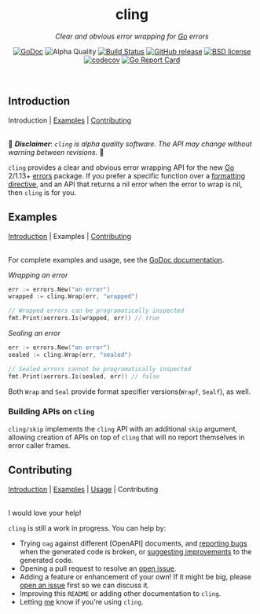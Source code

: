 <!--
  Attractive html formatting for rendering in github. sorry text editor
  readers! Besides the header and section links, everything should be clean and
  readable.
-->
<h1 align="center">cling</h1>
<p align="center"><i>Clear and obvious error wrapping for <a href="https://golang.org">Go</a> errors</i></p>

<div align="center">
  <a href="https://godoc.org/github.com/jbowes/cling"><img src="https://godoc.org/github.com/jbowes/cling?status.svg" alt="GoDoc"></a>
  <img alt="Alpha Quality" src="https://img.shields.io/badge/status-ALPHA-orange.svg" >
  <a href="https://travis-ci.org/jbowes/cling"><img alt="Build Status" src="https://travis-ci.org/jbowes/cling.svg?branch=master"></a>
  <a href="https://github.com/jbowes/cling/releases/latest"><img alt="GitHub release" src="https://img.shields.io/github/release/jbowes/cling.svg"></a>
  <a href="./LICENSE"><img alt="BSD license" src="https://img.shields.io/badge/license-BSD-blue.svg"></a>
  <a href="https://codecov.io/gh/jbowes/cling"><img alt="codecov" src="https://img.shields.io/codecov/c/github/jbowes/cling.svg"></a>
  <a href="https://goreportcard.com/report/github.com/jbowes/cling"><img alt="Go Report Card" src="https://goreportcard.com/badge/github.com/jbowes/cling"></a>
</div><br /><br />


## Introduction
Introduction | [Examples] | [Contributing] <br /><br />

🚧 ___Disclaimer___: _`cling` is alpha quality software. The API may change
without warning between revisions._ 🚧

`cling` provides a clear and obvious error wrapping API for the new [Go] 2/1.13+
[errors](https://godoc.org/golang.org/x/xerrors) package. If you prefer a
specific function over a [formatting directive](https://godoc.org/golang.org/x/xerrors#Errorf),
and an API that returns a nil error when the error to wrap is nil, then `cling`
is for you.


## Examples
[Introduction] | Examples | [Contributing] <br /><br />

For complete examples and usage, see the [GoDoc documentation](https://godoc.org/github.com/jbowes/cling).

_Wrapping an error_
```go
err := errors.New("an error")
wrapped := cling.Wrap(err, "wrapped")

// Wrapped errors can be programatically inspected
fmt.Print(xerrors.Is(wrapped, err)) // true
```

_Sealing an error_
```go
err := errors.New("an error")
sealed := cling.Wrap(err, "sealed")

// Sealed errors cannot be programatically inspected
fmt.Print(xerrors.Is(sealed, err)) // false
```

Both `Wrap` and `Seal` provide format specifier versions(`Wrapf`, `Sealf`),
as well.

### Building APIs on `cling`

`cling/skip` implements the `cling` API with an additional `skip` argument,
allowing creation of APIs on top of `cling` that will no report themselves in
error caller frames.


## Contributing
[Introduction] | [Examples] | [Usage] | Contributing <br /><br />

I would love your help!

`cling` is still a work in progress. You can help by:

- Trying `oag` against different [OpenAPI] documents, and [reporting bugs][bug]
  when the generated code is broken, or [suggesting improvements][enhancement]
  to the generated code.
- Opening a pull request to resolve an [open issue][issues].
- Adding a feature or enhancement of your own! If it might be big, please
  [open an issue][enhancement] first so we can discuss it.
- Improving this `README` or adding other documentation to `cling`.
- Letting [me] know if you're using `cling`.


<!-- Section link definitions -->
[introduction]: #introduction
[examples]: #examples
[usage]: #usage
[contributing]: #contributing

<!-- Other links -->
[go]: https://golang.org

[issues]: ./issues
[bug]: ./issues/new?labels=bug
[enhancement]: ./issues/new?labels=enhancement

[me]: https://twitter.com/jrbowes
